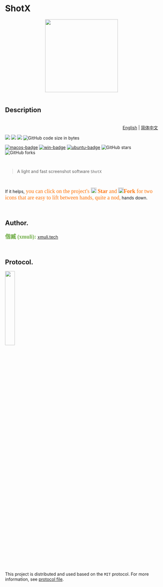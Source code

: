 # ShotX

<div align=center>
<img src="https://cdn.jsdelivr.net/gh/xmuli/xmuliPic@pic/2020/logo.svg" height="240" width="240" />
</div>


<br>

## Description

<p align="right"><br><a href="README.md">English</a> | <a href="README.zh_CN.md">简体中文</a></p>

![](https://img.shields.io/badge/language-c++-orange.svg) ![](https://img.shields.io/badge/language-Qt-orange.svg) ![](https://img.shields.io/github/license/xmuli/ShotX) ![GitHub code size in bytes](https://img.shields.io/github/languages/code-size/xmuli/ShotX)

[![macos-badge](https://github.com/xmuli/ShotX/workflows/MacOS/badge.svg)](https://github.com/xmuli/ShotX/workflows/MacOS/badge.svg)  [![win-badge](https://github.com/xmuli/ShotX/workflows/Windows/badge.svg)](https://github.com/xmuli/ShotX/workflows/Windows/badge.svg)  [![ubuntu-badge](https://github.com/xmuli/ShotX/workflows/Ubuntu/badge.svg)](https://github.com/xmuli/ShotX/workflows/Ubuntu/badge.svg)   ![GitHub stars](https://img.shields.io/github/stars/xmuli/ShotX?style=social) ![GitHub forks](https://img.shields.io/github/forks/xmuli/ShotX?style=social) 

<br>

> A light and fast screenshot software `ShotX`

<br>

If it helps, <font color=#FE7207 size=4 face="young round">you can click on the project's <img src="https://raw.githubusercontent.com/touwoyimuli/FigureBed/master/project_log/20190709023321.png" height="18" width="18"/> **Star** and <img src="https://raw.githubusercontent.com/touwoyimuli/FigureBed/master/project_log/20190709023317.png" height="18" width="18"/>**Fork** for two icons that are easy to lift between hands, quite a nod,</font> hands down.

<br>

## Author.

<font color=#70AD47 size=4 face="幼圆">**偕臧 (xmuli):** </font> [xmuli.tech](https://xmuli.tech/)

<br>

## Protocol.

<img src="https://cdn.jsdelivr.net/gh/xmuli/xmuliPic@pic/2020/MIT.png" width="25%"/>

This project is distributed and used based on the `MIT` protocol. For more information, see [protocol file](/LICENSE).

